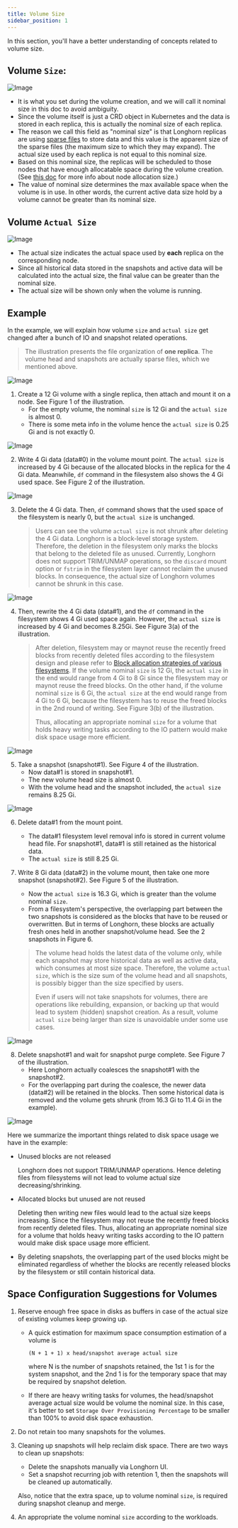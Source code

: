 ```yaml
---
title: Volume Size
sidebar_position: 1
---
```


In this section, you'll have a better understanding of concepts related to volume size.

## Volume `Size`:
![Image](/img/screenshots/volumes-and-nodes/volume-size-nominal-size.png)
- It is what you set during the volume creation, and we will call it nominal size in this doc to avoid ambiguity.
- Since the volume itself is just a CRD object in Kubernetes and the data is stored in each replica, this is actually the nominal size of each replica.
- The reason we call this field as "nominal size" is that Longhorn replicas are using [sparse files](https://wiki.archlinux.org/index.php/Sparse_file) to store data and this value is the apparent size of the sparse files (the maximum size to which they may expand). The actual size used by each replica is not equal to this nominal size.
- Based on this nominal size, the replicas will be scheduled to those nodes that have enough allocatable space during the volume creation. (See [this doc](./node-space-usage) for more info about node allocation size.)
- The value of nominal size determines the max available space when the volume is in use. In other words, the current active data size hold by a volume cannot be greater than its nominal size.

## Volume `Actual Size`
![Image](/img/screenshots/volumes-and-nodes/volume-size-actual-size.png)
- The actual size indicates the actual space used by **each** replica on the corresponding node.
- Since all historical data stored in the snapshots and active data will be calculated into the actual size, the final value can be greater than the nominal size.
- The actual size will be shown only when the volume is running.

## Example

In the example, we will explain how volume `size` and `actual size` get changed after a bunch of IO and snapshot related operations.

> The illustration presents the file organization of **one replica**. The volume head and snapshots are actually sparse files, which we mentioned above.

![Image](/img/screenshots/volumes-and-nodes/volume-size-illustration.png)


1. Create a 12 Gi volume with a single replica, then attach and mount it on a node. See Figure 1 of the illustration.
    - For the empty volume, the nominal `size` is 12 Gi and the `actual size` is almost 0.
    - There is some meta info in the volume hence the `actual size` is 0.25 Gi and is not exactly 0.

![Image](/img/screenshots/volumes-and-nodes/volume-size-illustration-fig1.png)

2. Write 4 Gi data (data#0) in the volume mount point. The `actual size` is increased by 4 Gi because of the allocated blocks in the replica for the 4 Gi data. Meanwhile, `df` command in the filesystem also shows the 4 Gi used space. See Figure 2 of the illustration.

![Image](/img/screenshots/volumes-and-nodes/volume-size-illustration-fig2.png)

3. Delete the 4 Gi data. Then, `df` command shows that the used space of the filesystem is nearly 0, but the `actual size` is unchanged.

    > Users can see the volume `actual size` is not shrunk after deleting the 4 Gi data. Longhorn is a block-level storage system. Therefore, the deletion in the filesystem only marks the blocks that belong to the deleted file as unused. Currently, Longhorn does not support TRIM/UNMAP operations, so the `discard` mount option or `fstrim` in the filesystem layer cannot reclaim the unused blocks. In consequence, the actual size of Longhorn volumes cannot be shrunk in this case.

![Image](/img/screenshots/volumes-and-nodes/volume-size-illustration-fig2.png)

4. Then, rewrite the 4 Gi data (data#1), and the `df` command in the filesystem shows 4 Gi used space again. However, the `actual size` is increased by 4 Gi and becomes 8.25Gi. See Figure 3(a) of the illustration.

     > After deletion, filesystem may or maynot reuse the recently freed blocks from recently deleted files according to the filesystem design and please refer to [Block allocation strategies of various filesystems](https://www.ogris.de/blkalloc). If the volume nominal `size` is 12 Gi, the `actual size` in the end would range from 4 Gi to 8 Gi since the filesystem may or maynot reuse the freed blocks. On the other hand, if the volume nominal `size` is 6 Gi, the `actual size` at the end would range from 4 Gi to 6 Gi, because the filesystem has to reuse the freed blocks in the 2nd round of writing. See Figure 3(b) of the illustration.
     >
     > Thus, allocating an appropriate nominal `size` for a volume that holds heavy writing tasks according to the IO pattern would make disk space usage more efficient.

![Image](/img/screenshots/volumes-and-nodes/volume-size-illustration-fig3.png)

5. Take a snapshot (snapshot#1). See Figure 4 of the illustration.
    - Now data#1 is stored in snapshot#1.
    - The new volume head size is almost 0.
    - With the volume head and the snapshot included, the `actual size` remains 8.25 Gi.

![Image](/img/screenshots/volumes-and-nodes/volume-size-illustration-fig4.png)

6. Delete data#1 from the mount point.
    - The data#1 filesystem level removal info is stored in current volume head file. For snapshot#1, data#1 is still retained as the historical data.
    - The `actual size` is still 8.25 Gi.

7. Write 8 Gi data (data#2) in the volume mount, then take one more snapshot (snapshot#2). See Figure 5 of the illustration.
    - Now the `actual size` is 16.3 Gi, which is greater than the volume nominal `size`.
    - From a filesystem's perspective, the overlapping part between the two snapshots is considered as the blocks that have to be reused or overwritten. But in terms of Longhorn, these blocks are actually fresh ones held in another snapshot/volume head. See the 2 snapshots in Figure 6.

    > The volume head holds the latest data of the volume only, while each snapshot may store historical data as well as active data, which consumes at most size space. Therefore, the volume `actual size`, which is the size sum of the volume head and all snapshots, is possibly bigger than the size specified by users.
    >
    > Even if users will not take snapshots for volumes, there are operations like rebuilding, expansion, or backing up that would lead to system (hidden) snapshot creation. As a result, volume `actual size` being larger than size is unavoidable under some use cases.

![Image](/img/screenshots/volumes-and-nodes/volume-size-illustration-fig5.png)

8. Delete snapshot#1 and wait for snapshot purge complete. See Figure 7 of the illustration.
    - Here Longhorn actually coalesces the snapshot#1 with the snapshot#2.
    - For the overlapping part during the coalesce, the newer data (data#2) will be retained in the blocks. Then some historical data is removed and the volume gets shrunk (from 16.3 Gi to 11.4 Gi in the example).

![Image](/img/screenshots/volumes-and-nodes/volume-size-illustration-fig6.png)

Here we summarize the important things related to disk space usage we have in the example:

- Unused blocks are not released

  Longhorn does not support TRIM/UNMAP operations. Hence deleting files from filesystems will not lead to volume actual size decreasing/shrinking.


- Allocated blocks but unused are not reused

  Deleting then writing new files would lead to the actual size keeps increasing. Since the filesystem may not reuse the recently freed blocks from recently deleted files. Thus, allocating an appropriate nominal size for a volume that holds heavy writing tasks according to the IO pattern would make disk space usage more efficient.

- By deleting snapshots, the overlapping part of the used blocks might be eliminated regardless of whether the blocks are recently released blocks by the filesystem or still contain historical data.
## Space Configuration Suggestions for Volumes

1. Reserve enough free space in disks as buffers in case of the actual size of existing volumes keep growing up.
    - A quick estimation for maximum space consumption estimation of a volume is

        ```
        (N + 1 + 1) x head/snapshot average actual size
        ```

        where N is the number of snapshots retained, the 1st 1 is for the system snapshot, and the 2nd 1 is for the temporary space that may be required by snapshot deletion.
    - If there are heavy writing tasks for volumes, the head/snapshot average actual size would be volume the nominal size. In this case, it's better to set `Storage Over Provisioning Percentage` to be smaller than 100% to avoid disk space exhaustion.

2. Do not retain too many snapshots for the volumes.

3. Cleaning up snapshots will help reclaim disk space. There are two ways to clean up snapshots:
    - Delete the snapshots manually via Longhorn UI.
    - Set a snapshot recurring job with retention 1, then the snapshots will be cleaned up automatically.

    Also, notice that the extra space, up to volume nominal `size`, is required during snapshot cleanup and merge.

4. An appropriate the volume nominal `size` according to the workloads.
